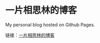 一片相思林的博客
=================

My personal blog hosted on Github Pages.

链接：[一片相思林的博客](http://www.xinfo.me)
